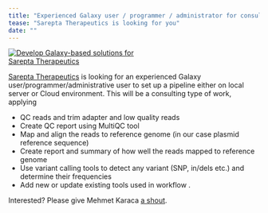 ```yaml
---
title: "Experienced Galaxy user / programmer / administrator for consulting work"
tease: "Sarepta Therapeutics is looking for you"
date: ""
---
```


[<img class="float-right" style="max-width: 300px" src="/src/news/2019-04-sarepta/sarepta-logo.png" alt="Develop Galaxy-based solutions for Sarepta Therapeutics" />](https://www.sarepta.com/)

[Sarepta Therapeutics](https://www.sarepta.com/) is looking for an experienced Galaxy user/programmer/administrative user to set up a pipeline either on local server or Cloud environment.   This will be a consulting type of work, applying 

* QC reads and trim adapter and low quality reads
* Create QC report using MultiQC tool
* Map and align the reads to reference genome (in our case plasmid reference sequence)
* Create report and summary of how well the reads mapped to reference genome
* Use variant calling tools to detect any variant (SNP, in/dels etc.) and determine their frequencies
* Add new or update existing tools used in workflow .

Interested? Please give Mehmet Karaca [a shout](mailto:MKaraca@sarepta.com).
